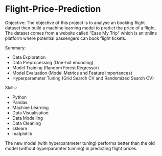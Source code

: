 # Flight-Price-Prediction

Objective:
The objective of this project is to analyse an booking flight dataset then build a machine learning model to predict the price of a flight. The dataset comes from a website called “Ease My Trip" which is an online platform where potential passengers can book flight tickets.

Summary:
 - Data Exploration 
 - Data Preprocessing (One-hot encoding)
 - Model Training (Random Forest Regressor)
 - Model Evaluation (Model Metrics and Feature Importances)
 - Hyperparameter Tuning (Grid Search CV and Randomized Search CV)

Skills:
 - Python
 - Pandas
 - Machine Learning
 - Data Visualisation
 - Data Modelling
 - Data Cleaning
 - sklearn
 - matplotlib

The new model (with hyperparameter tuning) performs better than the old model (without hyperparamter tunning) in predicting flight prices.
